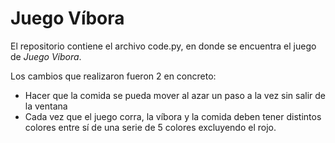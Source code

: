 # Juego Víbora

El repositorio contiene el archivo code.py, en donde se encuentra el juego de *Juego Víbora*. 

Los cambios que realizaron fueron 2 en concreto:
  - Hacer que la comida se pueda mover al azar un paso a la vez sin salir de la ventana
  - Cada vez que el juego corra, la víbora y la comida deben tener distintos colores entre sí de una serie de 5 colores excluyendo el rojo.

